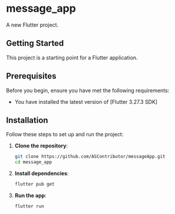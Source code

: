 # message_app

A new Flutter project.

## Getting Started

This project is a starting point for a Flutter application.

## Prerequisites

Before you begin, ensure you have met the following requirements:

- You have installed the latest version of [Flutter 3.27.3 SDK]


## Installation

Follow these steps to set up and run the project:

1. **Clone the repository**:
    ```bash
    git clone https://github.com/ASContributor/messageApp.git
    cd message_app
    ```

2. **Install dependencies**:
    ```bash
    flutter pub get
    ```

3. **Run the app**:
    ```bash
    flutter run
    ```

